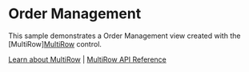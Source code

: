 Order Management
=============

This sample demonstrates a Order Management view created with the [MultiRow][MultiRow](https://www.grapecity.com/wijmo/api/classes/wijmo_grid_multirow.multirow.html) control.

[Learn about MultiRow](https://www.grapecity.com/wijmo-multirow) | [MultiRow API Reference](https://www.grapecity.com/wijmo/api/classes/wijmo_grid_multirow.multirow.html)